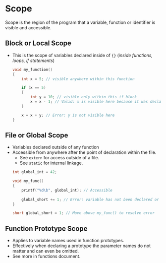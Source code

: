# Scope
Scope is the region of the program that a variable, function or identifier is visible and accessible.
## Block or Local Scope
- This is the scope of variables declared inside of `{}` (*inside functions, loops, if statements*)
    ```c
    void my_function()
    {
        int x = 5; // visible anywhere within this function

        if (x == 5)
        {
            int y = 10; // visible only within this if block
            x = x - 1; // Valid: x is visible here because it was declare outside of the if statement
        }

        x = x + y; // Error: y is not visible here
    }
    ```
## File or Global Scope
- Variables declared outside of any function
- Accessible from anywhere after the point of declaration within the file.
    - See `extern` for access outside of a file.
    - See `static` for internal linkage.
    ```c
    int global_int = 42;

    void my_func()
    {
        printf("%d\b", global_int); // Accessible
        
        global_short += 1; // Error: variable has not been declared or defined
    }

    short global_short = 1; // Move above my_func() to resolve error
    ```
## Function Prototype Scope
- Applies to variable names used in function prototypes.
- Effectively when declaring a prototype the parameter names do not matter and can even be omitted.
- See more in functions document.